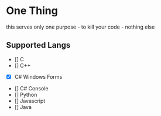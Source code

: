 # One Thing

this serves only one purpose - to kill your code - nothing else

## Supported Langs

- [] C
- [] C++
- [x] C# Windows Forms
- [] C# Console
- [] Python
- [] Javascript
- [] Java

